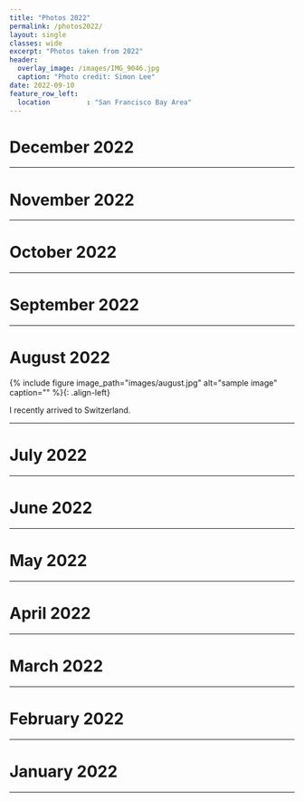 ```yaml
---
title: "Photos 2022"
permalink: /photos2022/
layout: single 
classes: wide
excerpt: "Photos taken from 2022"
header:
  overlay_image: /images/IMG_9046.jpg
  caption: "Photo credit: Simon Lee"
date: 2022-09-10
feature_row_left:
  location         : "San Francisco Bay Area"
---
```


# December 2022

---

# November 2022

---

# October 2022

---

# September 2022




---

# August 2022

{% include figure image_path="images/august.jpg" alt="sample image" caption="" %}{: .align-left}

I recently arrived to Switzerland.


---

# July 2022

---

# June 2022

---

# May 2022

---

# April 2022

---

# March 2022

---

# February 2022

---

# January 2022

---
